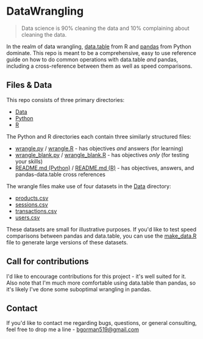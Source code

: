 # DataWrangling

> Data science is 90% cleaning the data and 10% complaining about cleaning the data. 

In the realm of data wrangling, [data.table](https://github.com/Rdatatable/data.table) from R and [pandas](https://github.com/pydata/pandas) from Python dominate. This repo is meant to be a comprehensive, easy to use reference guide on how to do common operations with data.table *and* pandas, including a cross-reference between them as well as speed comparisons.

## Files & Data
This repo consists of three primary directories: 

- [Data](https://github.com/ben519/DataWrangling/tree/master/Data)
- [Python](https://github.com/ben519/DataWrangling/tree/master/Python)
- [R](https://github.com/ben519/DataWrangling/tree/master/R)

The Python and R directories each contain three similarly structured files: 

- [wrangle.py](https://github.com/ben519/DataWrangling/blob/master/Python/wrangle.py) / [wrangle.R](https://github.com/ben519/DataWrangling/blob/master/R/wrangle.R) - has objectives *and* answers (for learning)
- [wrangle_blank.py](https://github.com/ben519/DataWrangling/blob/master/Python/wrangle_blank.py) / [wrangle_blank.R](https://github.com/ben519/DataWrangling/blob/master/R/wrangle_blank.R)  - has objectives *only* (for testing your skills)
- [README.md (Python)](https://github.com/ben519/DataWrangling/blob/master/Python/README.md) / [README.md (R)](https://github.com/ben519/DataWrangling/blob/master/R/README.md) - has objectives, answers, and pandas-data.table cross references

The wrangle files make use of four datasets in the [Data](https://github.com/ben519/DataWrangling/tree/master/Data) directory: 

- [products.csv](https://github.com/ben519/DataWrangling/blob/master/Data/products.csv)
- [sessions.csv](https://github.com/ben519/DataWrangling/blob/master/Data/sessions.csv)
- [transactions.csv](https://github.com/ben519/DataWrangling/blob/master/Data/transactions.csv)
- [users.csv](https://github.com/ben519/DataWrangling/blob/master/Data/users.csv)

These datasets are small for illustrative purposes. If you'd like to test speed comparisons between pandas and data.table, you can use the [make_data.R](https://github.com/ben519/DataWrangling/blob/master/Data/make_data.R) file to generate large versions of these datasets.

## Call for contributions
I'd like to encourage contributions for this project - it's well suited for it. Also note that I'm much more comfortable using data.table than pandas, so it's likely I've done some suboptimal wrangling in pandas.

## Contact
If you'd like to contact me regarding bugs, questions, or general consulting, feel free to drop me a line - bgorman519@gmail.com